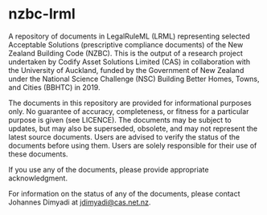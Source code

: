 # nzbc-lrml
A repository of documents in LegalRuleML (LRML) representing selected Acceptable Solutions (prescriptive compliance documents) of the New Zealand Building Code (NZBC). This is the output of a research project undertaken by Codify Asset Solutions Limited (CAS) in collaboration with the University of Auckland, funded by the Government of New Zealand under the National Science Challenge (NSC) Building Better Homes, Towns, and Cities (BBHTC) in 2019.

The documents in this repository are provided for informational purposes only. No guarantee of accuracy, completeness, or fitness for a particular purpose is given (see LICENCE). The documents may be subject to updates, but may also be superseded, obsolete, and may not represent the latest source documents. Users are advised to verify the status of the documents before using them. Users are solely responsible for their use of these documents.

If you use any of the documents, please provide appropriate acknowledgment.

For information on the status of any of the documents, please contact Johannes Dimyadi at jdimyadi@cas.net.nz.






